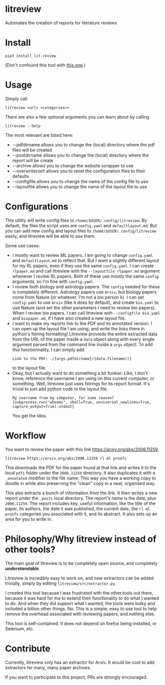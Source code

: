 # litreview

Automates the creation of reports for literature reviews.

# Install

```
pip3 install lit-review
```
(Don't confound this tool with [this one](https://pypi.org/project/LitReview/).)

# Usage

Simply call

```
litreview <url> <categories>+
```

There are also a few optional arguments you can learn about by calling 

```
litreview --help
```

The most relevant are listed here:

- --pdfdirname allows you to change the (local) directory where the pdf files will be created
- --postdirname allows you to change the (local) directory where the report will be create
- --archive allows you to change the website scrapper to use
- --overwriteconf allows you to reset the configuration files to their defaults
- --configfile allows you to change the name of the config file to use
- --layoutfile allows you to change the name of the layout file to use

# Configurations

This utility will write config files to `/home/$USER/.config/litreview`. By default, the
files the script uses are `config.yaml` and `defaultlayout.md`. But you can add new config 
and layout files to `/home/$USER/.config/litreview` easily, and litreview will be able to use them.

Some use cases:
- I mostly want to review ML papers. I am going to change `config.yaml` and `defaultlayout.md` to reflect that.
But I want a slightly different layout for my RL papers, even if they use the same `config.yaml`. I can create `rlpaper.md` and call litreview with the
`--layoutfile rlpaper.md` argument whenever I review RL papers. Both of these use mostly the same `config` arguments,
so I'm fine with `config.yaml`.
- I review both biology and astrology papers. The `config` needed for these is completely different.
Astrology papers use `Arxiv`, but biology papers come from Nature (or whatever, I'm not a bio person k). 
I can set `config.yaml` to use `Arxiv` (like it does by default), and create `bio.yaml` to use Nature (and set the 
other parameters I need to review bio papers). When I review bio papers, I can call litreview with
`--configfile bio.yaml` and `biopaper.md`, if I have also created a new layout file.
- I want to make my reports link to the PDF and its annotated version. 
I can open up the layout file I am using, and write the links there in python's fstring formatting! Litreview
provieds the entire extracted data from the URL of the paper inside a `data` object along with every single argument
parsed from the command line inside a `args` object. To add this functionnality, I can simply add
    ```
  Link to the PDF: ./{args.pdfdirname}/{data.filename()}
  ```
  to the layout file.
- Okay, but I actually want to do something a bit funkier. Like, I don't know, reference the username I am using on this current computer, or something.
Well, litreview just uses fstrings for its report format. It's trivial to just add python code to the layout file.
    ```
  My username from my computer, for some reason? {subprocess.run("whoami", shell=True, unviversal_newlines=True, capture_output=True).stdout}
  ```
  You get the idea.
# Workflow

You want to review the paper with this link https://arxiv.org/abs/2006.11259. 

```
litreview https://arxiv.org/abs/2006.11259 rl ml proofs
```

This downloads the PDF for the paper found at that link and writes it
to the local `pdfs` folder under the `2006.11259` directory. It also duplicates it with a `_annotated` modifier
to the file name. This way you have a working copy to doodle in while also preserving the "clean" copy in a neat, organised way.

This also extracts a bunch of information from the link. It then writes a new report 
under the `_posts` local directory. The report's name is the date, plus `2006.11259`. The report
includes key, useful information, like the title of the paper, its authors, the date it was published, the current date,
the `rl ml proofs` categories you associated with it, and its abstract. It also sets up an area for you to write in.

# Philosophy/Why litreview instead of other tools?

The main goal of litreview is to be completely open source, and completely ***understandable***.

Litreview is incredibly easy to work on, and new extractors can be added trivially, simply by editing `litreview/src/extractor.py`.

I created this tool because I was frustrated with the other tools out there, because it was hard for me to extend their functionality to do what I wanted to do. And when they did support what I wanted,
the tools were bulky and included a billion other things. No. This is a simple, easy to use tool to help remove the overhead
associated with reviewing papers, and nothing else.

This tool is self-contained. It does not depend on firefox being installed, or Selenium, etc.

# Contribute

Currently, litreview only has an extractor for Arxiv. It would be cool to add extractors for many, many paper archives.

If you want to participate to this project, PRs are strongly encouraged.
